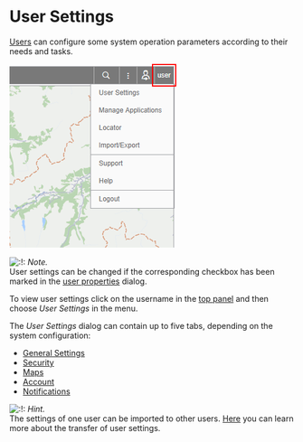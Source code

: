 # User Settings

[Users](https://docs.wialon.com/en/hosting/cms/users/users) can configure some system operation parameters according to their needs and tasks.

![](../../.gitbook/assets/image%20%281%29.png)

![:!:](https://docs.wialon.com/en/hosting/lib/images/smileys/icon_exclaim.gif) _Note._  
User settings can be changed if the corresponding checkbox has been marked in the [user properties](https://docs.wialon.com/en/hosting/cms/users/props#general) dialog.

To view user settings click on the username in the [top panel](https://docs.wialon.com/en/hosting/user/gui/top) and then choose _User Settings_ in the menu.

The _User Settings_ dialog can contain up to five tabs, depending on the system configuration:

* [General Settings](https://docs.wialon.com/en/hosting/user/set/general)
* [Security](https://docs.wialon.com/en/hosting/user/set/security)
* [Maps](https://docs.wialon.com/en/hosting/user/set/maps)
* [Account](https://docs.wialon.com/en/hosting/user/set/account)
* [Notifications](https://docs.wialon.com/en/hosting/user/set/notifications)

![:!:](https://docs.wialon.com/en/hosting/lib/images/smileys/icon_exclaim.gif) _Hint._  
The settings of one user can be imported to other users. [Here](https://docs.wialon.com/en/hosting/cms/port/set) you can learn more about the transfer of user settings.  


